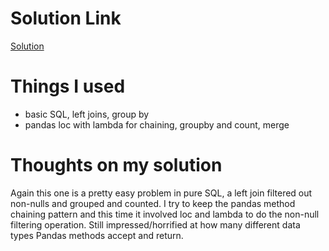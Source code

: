 # Solution Link
[Solution](https://leetcode.com/problems/customer-who-visited-but-did-not-make-any-transactions/editorial/)

# Things I used

- basic SQL, left joins, group by
- pandas loc with lambda for chaining, groupby and count, merge

# Thoughts on my solution

Again this one is a pretty easy problem in pure SQL, a left join filtered out non-nulls and grouped and counted.  I try to keep the pandas method chaining pattern and this time it involved loc and lambda to do the non-null filtering operation.  Still impressed/horrified at how many different data types Pandas methods accept and return.
